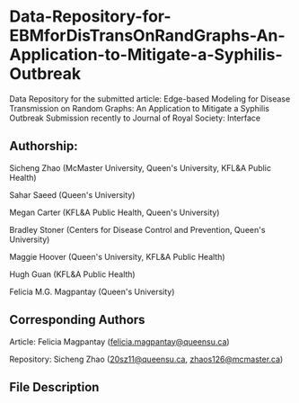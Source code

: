 # Data-Repository-for-EBMforDisTransOnRandGraphs-An-Application-to-Mitigate-a-Syphilis-Outbreak
Data Repository for the submitted article:
Edge-based Modeling for Disease Transmission on Random Graphs: An Application to Mitigate a Syphilis Outbreak
Submission recently to Journal of Royal Society: Interface

## Authorship: 
Sicheng Zhao (McMaster University, Queen's University, KFL&A Public Health)

Sahar Saeed (Queen's University)

Megan Carter (KFL&A Public Health, Queen's University)

Bradley Stoner (Centers for Disease Control and Prevention, Queen's University) 

Maggie Hoover (Queen's University, KFL&A Public Health)

Hugh Guan (KFL&A Public Health)

Felicia M.G. Magpantay (Queen's University)

## Corresponding Authors
Article: Felicia Magpantay (felicia.magpantay@queensu.ca)

Repository: Sicheng Zhao (20sz11@queensu.ca, zhaos126@mcmaster.ca)

## File Description
